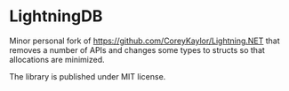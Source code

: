 LightningDB
=============

Minor personal fork of https://github.com/CoreyKaylor/Lightning.NET that removes a number of APIs and changes some types to structs so that allocations are minimized.

The library is published under MIT license.
